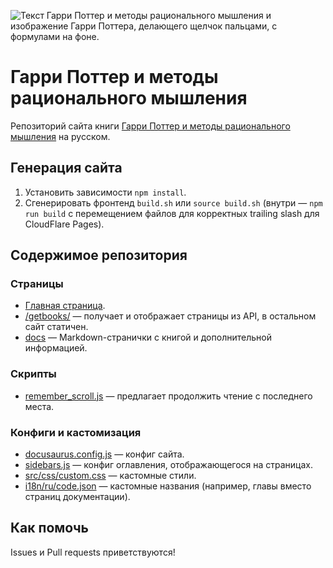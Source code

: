 
![Текст Гарри Поттер и методы рационального мышления и изображение Гарри Поттера, делающего щелчок пальцами, с формулами на фоне.](/static/img/2_cropped.avif)

# Гарри Поттер и методы рационального мышления

Репозиторий сайта книги [Гарри Поттер и методы рационального мышления](https://гпмрм.рф/) на русском.

## Генерация сайта

1. Установить зависимости `npm install`.
2. Сгенерировать фронтенд `build.sh` или `source build.sh` (внутри — `npm run build` с перемещением файлов для корректных trailing slash для CloudFlare Pages).

## Содержимое репозитория

### Страницы

- [Главная страница](src/pages/index.js).
- [/getbooks/](src/pages/getbooks.js) — получает и отображает страницы из API, в остальном сайт статичен.
- [docs](docs) — Markdown-странички с книгой и дополнительной информацией.

### Скрипты

- [remember_scroll.js](static/js/remember_scroll.js) — предлагает продолжить чтение с последнего места.

### Конфиги и кастомизация

- [docusaurus.config.js](docusaurus.config.js) — конфиг сайта.
- [sidebars.js](sidebars.js) — конфиг оглавления, отображающегося на страницах.
- [src/css/custom.css](src/css/custom.css) — кастомные стили.
- [i18n/ru/code.json](i18n/ru/code.json) — кастомные названия (например, главы вместо страниц документации).

## Как помочь

Issues и Pull requests приветствуются!
